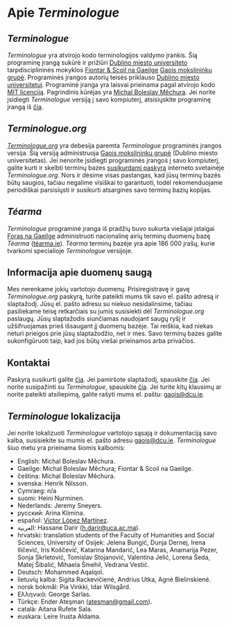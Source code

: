 # Apie *Terminologue*

## *Terminologue*

*Terminologue* yra atvirojo kodo terminologijos valdymo įrankis. Šią programinę įrangą sukūrė ir prižiūri [Dublino miesto universiteto](https://www.dcu.ie/) tarpdisciplininės mokyklos [Fiontar & Scoil na Gaeilge](https://www.dcu.ie/fiontar_scoilnagaeilge/gaeilge/index.shtml) [Gaois mokslininkų grupė](https://www.gaois.ie/en/). Programinės įrangos autorių teisės priklauso [Dublino miesto universitetui](https://www.dcu.ie/). Programinė įranga yra laisvai prieinama pagal atvirojo kodo [MIT licenciją](https://opensource.org/licenses/MIT). Pagrindinis kūrėjas yra [Michal Boleslav Měchura](https://michmech.github.io/). Jei norite įsidiegti *Terminologue* versiją į savo kompiuterį, atsisiųskite programinę įrangą iš [čia](https://github.com/gaois/terminologue).

## *Terminologue.org*

*[Terminologue.org](https://www.terminologue.org/)* yra debesija paremta *Terminologue* programinės įrangos versija. Šią versiją administruoja [Gaois mokslininkų grupė](https://www.gaois.ie/en/) (Dublino miesto universitetas). Jei nenorite įsidiegti programinės įrangos į savo kompiuterį, galite kurti ir skelbti terminų bazes [susikurdami paskyrą](/signup/) interneto svetainėje *Terminologue.org*. Nors ir dėsime visas pastangas, kad jūsų terminų bazės būtų saugios, tačiau negalime visiškai to garantuoti, todėl rekomenduojame periodiškai parsisiųsti ir susikurti atsargines savo terminų bazių kopijas. 

## *Téarma*

*Terminologue* programinė įranga iš pradžių buvo sukurta viešajai įstaigai [Foras na Gaeilge](https://www.forasnagaeilge.ie/) administruoti nacionalinę airių terminų duomenų bazę *Téarma* ([téarma.ie](https://www.tearma.ie/)). *Téarma* terminų bazėje yra apie 186 000 įrašų, kurie tvarkomi specialioje *Terminologue* versijoje.

## Informacija apie duomenų saugą

Mes nerenkame jokių vartotojo duomenų. Prisiregistravę ir gavę *Terminologue.org* paskyrą, turite pateikti mums tik savo el. pašto adresą ir slaptažodį. Jūsų el. pašto adresu su niekuo nesidalinsime, tačiau pasiliekame teisę retkarčiais su jumis susisiekti dėl *Terminologue.org* paslaugų. Jūsų slaptažodis siunčiamas naudojant saugų ryšį ir užšifruojamas prieš išsaugant jį duomenų bazėje. Tai reiškia, kad niekas neturi prieigos prie jūsų slaptažodžio, net ir mes. Savo terminų bazes galite sukonfigūruoti taip, kad jos būtų viešai prieinamos arba privačios. 

## Kontaktai

Paskyrą susikurti galite [čia](/signup/). Jei pamiršote slaptažodį, spauskite [čia](/forgotpwd/). Jei norite susipažinti su *Terminologue*, spauskite [čia](/docs/intro/). Jei turite kitų klausimų ar norite pateikti atsiliepimą, galite rašyti mums el. paštu: <gaois@dcu.ie>. 

## *Terminologue* lokalizacija

Jei norite lokalizuoti *Terminologue* vartotojo sąsają ir dokumentaciją savo kalba, susisiekite su mumis el. pašto adresu <gaois@dcu.ie>. *Terminologue* šiuo metu yra prieinama šiomis kalbomis:

- English: Michal Boleslav Měchura.
- Gaeilge: Michal Boleslav Měchura; Fiontar & Scoil na Gaeilge.
- čeština: Michal Boleslav Měchura.
- svenska: Henrik Nilsson.
- Cymraeg: n/a
- suomi: Heini Nurminen.
- Nederlands: Jeremy Sneyers.
- русский: Arina Klimina.
- español: [Víctor López Martínez](https://www.linkedin.com/in/translatorvictorlopez/).
- العربية: Hassane Darir (<h.darir@uca.ac.ma>).
- hrvatski: translation students of the Faculty of Humanities and Social Sciences, University of Osijek: Jelena Bungić, Dunja Dernej, Irena Iličević, Iris Koščević, Katarina Mandarić, Lea Maras, Anamarija Pezer, Sonja Skrletović, Tomislav Stojanović, Valentina Jelić, Lorena Šeda, Matej Šibalić, Mihaela Šmehil, Vedrana Vestić.
- Deutsch: Mohammed Aqalqol.
- lietuvių kalba: Sigita Rackevičienė, Andrius Utka, Agnė Bielinskienė.
- norsk bokmål: Pia Vinkki, Idar Wilsgård.
- Ελληνικά: George Sarlas.
- Türkçe: Ender Ateşman (<atesman@gmail.com>).
- català: Aitana Rufete Sala.
- euskara: Leire Irusta Aldama.
